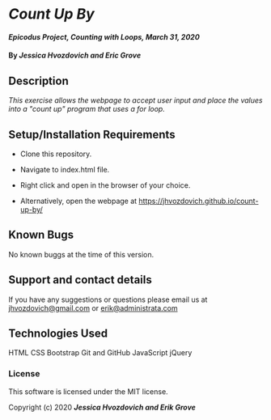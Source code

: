 # _Count Up By_

#### _Epicodus Project, Counting with Loops, March 31, 2020_

#### By _**Jessica Hvozdovich and Eric Grove**_

## Description

_This exercise allows the webpage to accept user input and place the values into a "count up" program that uses a for loop._

## Setup/Installation Requirements

* Clone this repository.
* Navigate to index.html file.
* Right click and open in the browser of your choice.

* Alternatively, open the webpage at https://jhvozdovich.github.io/count-up-by/


## Known Bugs

No known buggs at the time of this version.

## Support and contact details

If you have any suggestions or questions please email us at jhvozdovich@gmail.com or erik@administrata.com

## Technologies Used

HTML
CSS
Bootstrap
Git and GitHub
JavaScript
jQuery

### License

This software is licensed under the MIT license.

Copyright (c) 2020 **_Jessica Hvozdovich and Erik Grove_**
